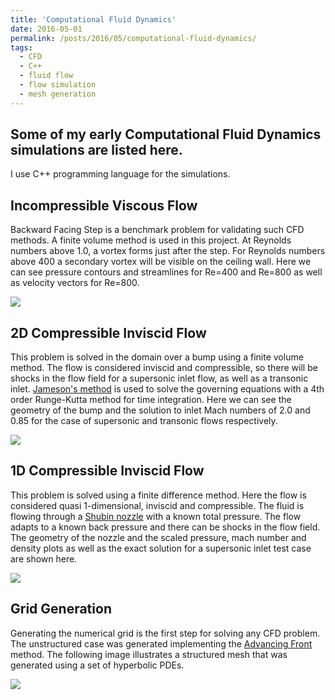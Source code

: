 ```yaml
---
title: 'Computational Fluid Dynamics'
date: 2016-05-01
permalink: /posts/2016/05/computational-fluid-dynamics/
tags:
  - CFD
  - C++
  - fluid flow
  - flow simulation
  - mesh generation
---
```


## Some of my early Computational Fluid Dynamics simulations are listed here.

I use C++ programming language for the simulations.

## Incompressible Viscous Flow
Backward Facing Step is a benchmark problem for validating such CFD methods. A finite volume method is used in this project. At Reynolds numbers above 1.0, a vortex forms just after the step. For Reynolds numbers above 400 a secondary vortex will be visible on the ceiling wall. Here we can see pressure contours and streamlines for Re=400 and Re=800 as well as velocity vectors for Re=800. 

![](/images/2016-05-01-post-cfd/e1.jpg)

## 2D Compressible Inviscid Flow 
This problem is solved in the domain over a bump using a finite volume method. The flow is considered inviscid and compressible, so there will be shocks in the flow field for a supersonic inlet flow, as well as a transonic inlet. [Jameson's method](https://www.sciencedirect.com/science/article/abs/pii/009630038390019X) is used to solve the governing equations with a 4th order Runge-Kutta method for time integration. Here we can see the geometry of the bump and the solution to inlet Mach numbers of 2.0 and 0.85 for the case of supersonic and transonic flows respectively.

![](/images/2016-05-01-post-cfd/e2.jpg)

## 1D Compressible Inviscid Flow
This problem is solved using a finite difference method. Here the flow is considered quasi 1-dimensional, inviscid and compressible. The fluid is flowing through a [Shubin nozzle](https://link.springer.com/chapter/10.1007%2F3-540-11948-5_44) with a known total pressure. The flow adapts to a known back pressure and there can be shocks in the flow field. The geometry of the nozzle and the scaled pressure, mach number and density plots as well as the exact solution for a supersonic inlet test case are shown here.

![](/images/2016-05-01-post-cfd/e3.jpg)

## Grid Generation
Generating the numerical grid is the first step for solving any CFD problem. The unstructured case was generated implementing the [Advancing Front](https://onlinelibrary.wiley.com/doi/abs/10.1002/nme.1620372103) method. The following image illustrates a structured mesh that was generated using a set of hyperbolic PDEs.

![](/images/2016-05-01-post-cfd/e4.jpg)

